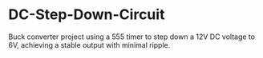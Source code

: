 # DC-Step-Down-Circuit

Buck converter project using a 555 timer to step down a 12V DC voltage to 6V, achieving a stable output with minimal ripple.
